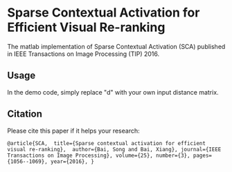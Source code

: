 # Sparse Contextual Activation for Efficient Visual Re-ranking
The matlab implementation of Sparse Contextual Activation (SCA) published in IEEE Transactions on Image Processing (TIP) 2016.

## Usage
In the demo code, simply replace "d" with your own input distance matrix. 

## Citation
Please cite this paper if it helps your research:

`
@article{SCA,
  title={Sparse contextual activation for efficient visual re-ranking},
  author={Bai, Song and Bai, Xiang},
  journal={IEEE Transactions on Image Processing},
  volume={25},
  number={3},
  pages={1056--1069},
  year={2016},
}
`
